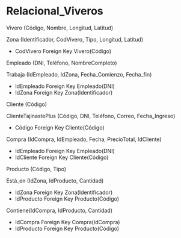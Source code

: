 # Relacional_Viveros

Vivero (Código, Nombre, Longitud, Latitud)

Zona (Identificador, CodVivero, Tipo, Longitud, Latitud)
- CodVivero Foreign Key Vivero(Código)

Empleado (DNI, Teléfono, NombreCompleto)

Trabaja (IdEmpleado, IdZona, Fecha_Comienzo, Fecha_fin)
- IdEmpleado Foreign Key Empleado(DNI)
- IdZona Foreign Key Zona(Identificador)

Cliente (Código)

ClienteTajinastePlus (Código, DNI, Teléfono, Correo, Fecha_Ingreso)
- Código Foreign Key Cliente(Código)

Compra (IdCompra, IdEmpleado, Fecha, PrecioTotal, IdCliente)
- IdEmpleado Foreign Key Empleado(DNI)
- IdCliente Foreign Key Cliente(Código)

Producto (Código, Tipo)

Está_en (IdZona, IdProducto, Cantidad)
- IdZona Foreign Key Zona(Identificador)
- IdProducto Foreign Key Producto(Código)

Contiene(IdCompra, IdProducto, Cantidad)
- IdCompra Foreign Key Compra(IdCompra)
- IdProducto Foreign Key Producto(Código)
